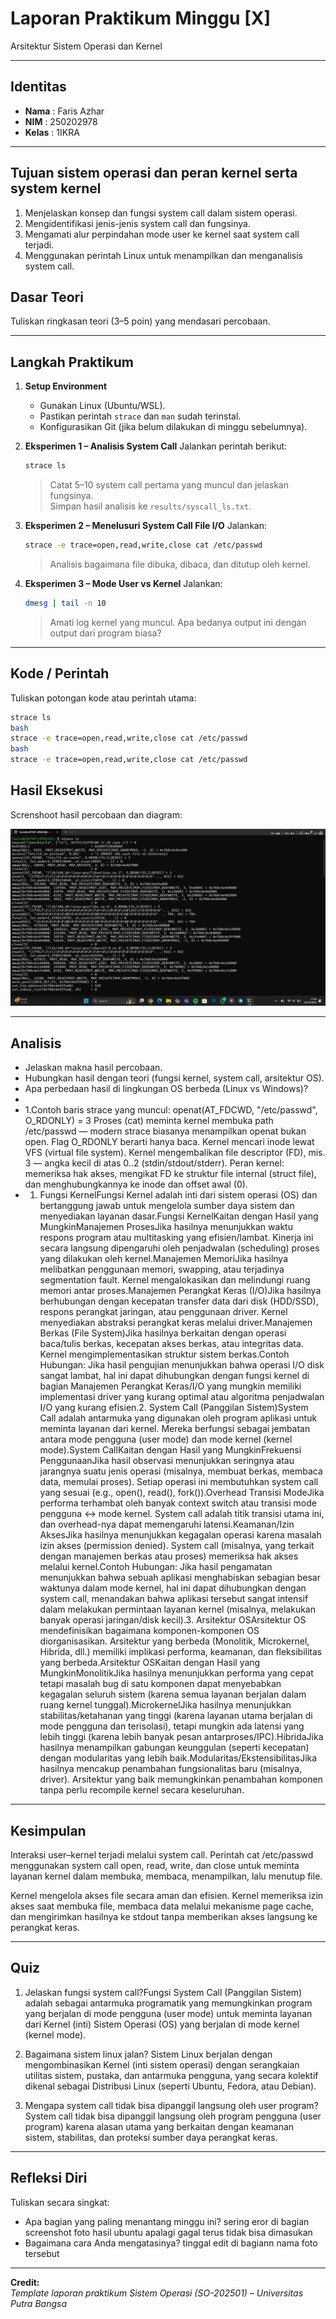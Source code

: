 
# Laporan Praktikum Minggu [X]
Arsitektur Sistem Operasi dan Kernel

---

## Identitas
- **Nama**  : Faris Azhar
- **NIM**   : 250202978 
- **Kelas** : 1IKRA

---

## Tujuan sistem operasi dan peran kernel serta system kernel   
1. Menjelaskan konsep dan fungsi system call dalam sistem operasi.
2. Mengidentifikasi jenis-jenis system call dan fungsinya.
3. Mengamati alur perpindahan mode user ke kernel saat system call terjadi.
4. Menggunakan perintah Linux untuk menampilkan dan menganalisis system call.

## Dasar Teori
Tuliskan ringkasan teori (3–5 poin) yang mendasari percobaan.

---

## Langkah Praktikum
1. **Setup Environment**
   - Gunakan Linux (Ubuntu/WSL).
   - Pastikan perintah `strace` dan `man` sudah terinstal.
   - Konfigurasikan Git (jika belum dilakukan di minggu sebelumnya).

2. **Eksperimen 1 – Analisis System Call**
   Jalankan perintah berikut:
   ```bash
   strace ls
   ```
   > Catat 5–10 system call pertama yang muncul dan jelaskan fungsinya.  
   Simpan hasil analisis ke `results/syscall_ls.txt`.

3. **Eksperimen 2 – Menelusuri System Call File I/O**
   Jalankan:
   ```bash
   strace -e trace=open,read,write,close cat /etc/passwd
   ```
   > Analisis bagaimana file dibuka, dibaca, dan ditutup oleh kernel.

4. **Eksperimen 3 – Mode User vs Kernel**
   Jalankan:
   ```bash
   dmesg | tail -n 10
   ```
   > Amati log kernel yang muncul. Apa bedanya output ini dengan output dari program biasa?

---

## Kode / Perintah
Tuliskan potongan kode atau perintah utama:
```bash
strace ls
bash
strace -e trace=open,read,write,close cat /etc/passwd
bash
strace -e trace=open,read,write,close cat /etc/passwd
```

## Hasil Eksekusi
Screnshoot hasil percobaan dan diagram:

![alt text](./screenshots/syscall_ls.png)






---

## Analisis
- Jelaskan makna hasil percobaan.  
- Hubungkan hasil dengan teori (fungsi kernel, system call, arsitektur OS).  
- Apa perbedaan hasil di lingkungan OS berbeda (Linux vs Windows)?
- 
- 1.Contoh baris strace yang muncul: openat(AT_FDCWD, "/etc/passwd", O_RDONLY) = 3 Proses (cat) meminta kernel membuka path /etc/passwd — modern strace biasanya menampilkan openat bukan open. Flag O_RDONLY berarti hanya baca. Kernel mencari inode lewat VFS (virtual file system). Kernel mengembalikan file descriptor (FD), mis. 3 — angka kecil di atas 0..2 (stdin/stdout/stderr). Peran kernel: memeriksa hak akses, mengikat FD ke struktur file internal (struct file), dan menghubungkannya ke inode dan offset awal (0).
- 1. Fungsi KernelFungsi Kernel adalah inti dari sistem operasi (OS) dan bertanggung jawab untuk mengelola sumber daya sistem dan menyediakan layanan dasar.Fungsi KernelKaitan dengan Hasil yang MungkinManajemen ProsesJika hasilnya menunjukkan waktu respons program atau multitasking yang efisien/lambat. Kinerja ini secara langsung dipengaruhi oleh penjadwalan (scheduling) proses yang dilakukan oleh kernel.Manajemen MemoriJika hasilnya melibatkan penggunaan memori, swapping, atau terjadinya segmentation fault. Kernel mengalokasikan dan melindungi ruang memori antar proses.Manajemen Perangkat Keras (I/O)Jika hasilnya berhubungan dengan kecepatan transfer data dari disk (HDD/SSD), respons perangkat jaringan, atau penggunaan driver. Kernel menyediakan abstraksi perangkat keras melalui driver.Manajemen Berkas (File System)Jika hasilnya berkaitan dengan operasi baca/tulis berkas, kecepatan akses berkas, atau integritas data. Kernel mengimplementasikan struktur sistem berkas.Contoh Hubungan: Jika hasil pengujian menunjukkan bahwa operasi I/O disk sangat lambat, hal ini dapat dihubungkan dengan fungsi kernel di bagian Manajemen Perangkat Keras/I/O yang mungkin memiliki implementasi driver yang kurang optimal atau algoritma penjadwalan I/O yang kurang efisien.2. System Call (Panggilan Sistem)System Call adalah antarmuka yang digunakan oleh program aplikasi untuk meminta layanan dari kernel. Mereka berfungsi sebagai jembatan antara mode pengguna (user mode) dan mode kernel (kernel mode).System CallKaitan dengan Hasil yang MungkinFrekuensi PenggunaanJika hasil observasi menunjukkan seringnya atau jarangnya suatu jenis operasi (misalnya, membuat berkas, membaca data, memulai proses). Setiap operasi ini membutuhkan system call yang sesuai (e.g., open(), read(), fork()).Overhead Transisi ModeJika performa terhambat oleh banyak context switch atau transisi mode pengguna $\leftrightarrow$ mode kernel. System call adalah titik transisi utama ini, dan overhead-nya dapat memengaruhi latensi.Keamanan/Izin AksesJika hasilnya menunjukkan kegagalan operasi karena masalah izin akses (permission denied). System call (misalnya, yang terkait dengan manajemen berkas atau proses) memeriksa hak akses melalui kernel.Contoh Hubungan: Jika hasil pengamatan menunjukkan bahwa sebuah aplikasi menghabiskan sebagian besar waktunya dalam mode kernel, hal ini dapat dihubungkan dengan system call, menandakan bahwa aplikasi tersebut sangat intensif dalam melakukan permintaan layanan kernel (misalnya, melakukan banyak operasi jaringan/disk kecil).3. Arsitektur OSArsitektur OS mendefinisikan bagaimana komponen-komponen OS diorganisasikan. Arsitektur yang berbeda (Monolitik, Microkernel, Hibrida, dll.) memiliki implikasi performa, keamanan, dan fleksibilitas yang berbeda.Arsitektur OSKaitan dengan Hasil yang MungkinMonolitikJika hasilnya menunjukkan performa yang cepat tetapi masalah bug di satu komponen dapat menyebabkan kegagalan seluruh sistem (karena semua layanan berjalan dalam ruang kernel tunggal).MicrokernelJika hasilnya menunjukkan stabilitas/ketahanan yang tinggi (karena layanan utama berjalan di mode pengguna dan terisolasi), tetapi mungkin ada latensi yang lebih tinggi (karena lebih banyak pesan antarproses/IPC).HibridaJika hasilnya menampilkan gabungan keunggulan (seperti kecepatan) dengan modularitas yang lebih baik.Modularitas/EkstensibilitasJika hasilnya mencakup penambahan fungsionalitas baru (misalnya, driver). Arsitektur yang baik memungkinkan penambahan komponen tanpa perlu recompile kernel secara keseluruhan. 

---

## Kesimpulan
Interaksi user–kernel terjadi melalui system call. Perintah cat /etc/passwd menggunakan system call open, read, write, dan close untuk meminta layanan kernel dalam membuka, membaca, menampilkan, lalu menutup file.

Kernel mengelola akses file secara aman dan efisien. Kernel memeriksa izin akses saat membuka file, membaca data melalui mekanisme page cache, dan mengirimkan hasilnya ke stdout tanpa memberikan akses langsung ke perangkat keras.

---

## Quiz
1. Jelaskan fungsi system call?Fungsi System Call (Panggilan Sistem) adalah sebagai antarmuka programatik yang memungkinkan program yang berjalan di mode pengguna (user mode) untuk meminta layanan dari Kernel (inti) Sistem Operasi (OS) yang berjalan di mode kernel (kernel mode).
   
2. Bagaimana sistem linux jalan? Sistem Linux berjalan dengan mengombinasikan Kernel (inti sistem operasi) dengan serangkaian utilitas sistem, pustaka, dan antarmuka pengguna, yang secara kolektif dikenal sebagai Distribusi Linux (seperti Ubuntu, Fedora, atau Debian).

3. Mengapa system call tidak bisa dipanggil langsung oleh user program?System call tidak bisa dipanggil langsung oleh program pengguna (user program) karena alasan utama yang berkaitan dengan keamanan sistem, stabilitas, dan proteksi sumber daya perangkat keras.  

---

## Refleksi Diri
Tuliskan secara singkat:
- Apa bagian yang paling menantang minggu ini? sering eror di bagian screenshot foto hasil ubuntu apalagi gagal terus tidak bisa dimasukan  
- Bagaimana cara Anda mengatasinya? tinggal edit di bagiann nama foto tersebut  

---

**Credit:**  
_Template laporan praktikum Sistem Operasi (SO-202501) – Universitas Putra Bangsa_
